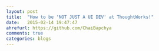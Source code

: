 ```yaml
---
layout: post
title:  "How to be 'NOT JUST A UI DEV' at ThoughtWorks!"
date:   2015-02-14 19:47:47
ahrefurl: https://github.com/ChaiBapchya
comments: true
categories: blogs
---
```

